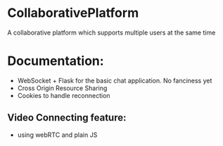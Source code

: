 # CollaborativePlatform
A collaborative platform which supports multiple users at the same time

# Documentation:

- WebSocket + Flask for the basic chat application. No fanciness yet
- Cross Origin Resource Sharing
- Cookies to handle reconnection

## Video Connecting feature:
- using webRTC and plain JS
